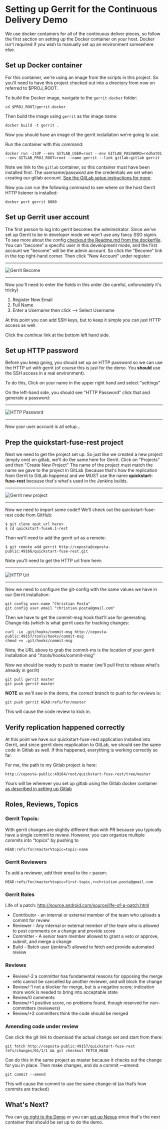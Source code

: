# Setting up Gerrit for the Continuous Delivery Demo
We use docker containers for all of the continuous deliver pieces, so follow the first section on setting up the
Docker container on your host. Docker isn't required if you wish to manually set up an environment somewhere else.

## Set up Docker container
For this container, we're using an image from the scripts in this project. So you'll need to have this project checked
out into a directory from now on referred to $PROJ_ROOT.

To build the Docker image, navigate to the `gerrit-docker` folder:

    cd $PROJ_ROOT/gerrit-docker
    
Then build the image using `gerrit` as the image name:

    docker build -t gerrit .
    
Now you should have an image of the gerrit installation we're going to use.

Run the container with this command:

    docker run -itdP --env GITLAB_USER=root --env GITLAB_PASSWORD=redhat01 --env GITLAB_PROJ_ROOT=root --name gerrit --link gitlab:gitlab gerrit
    
Note we link to the `gitlab` container, so this container must have been installed first. The username/password are
the credentials we set when creating our gitlab account. [See the GitLab setup instructions for more](set-up-gitlab.md).

Now you can run the following command to see where on the host Gerrit HTTP listener is installed:

    docker port gerrit 8080
    
    
## Set up Gerrit user account
The first person to log into gerrit becomes the administrator. Since we've set up Gerrit to be in developer mode we
won't use any fancy SSO signin. To see more about the config [checkout the Readme.md from the dockerfile](../gerrit-docker/Readme.md). You can "become" a specific user in this development mode, and the first account we
"become" will be the admin account. So click the "Become" link in the top right-hand corner. Then click
"New Account" under register:

---

![Gerrit Become](images/GerritBecome.png)

---

Now you'll need to enter the fields in this order (be careful, unforunately it's tricky)

1) Register New Email
2) Full Name
3) Enter a Username then click --> Select Username

At this point you can add SSH keys, but to keep it simple you can just HTTP access as well.

Click the _continue_ link at the bottom left hand side.

## Set up HTTP password
Before you keep going, you should set up an HTTP password so we can use the HTTP url with gerrit (of course this
is just for the demo. You __should__ use the SSH access in a real environment).

To do this, Click on your name in the upper right hand and select "settings"

On the left-hand side, you should see "HTTP Password" click that and generate a password:

---

![HTTP Password](images/GerritHttpPassword.png)

---

Now your user account is all setup...

## Prep the quickstart-fuse-rest project
Next we need to get the project set up. So just like we created a new project (empty one) on gitlab, we'll do the same
here for Gerrit. Click on "Projects" and then "Create New Project" The name of the project must match the name we
gave to the project in GitLab (because that's how the replication from Gerrit to GitLab happens) and we MUST use the name
__quickstart-fuse-rest__ because that's what's used in the Jenkins builds.

---

![Gerrit new project](images/GerritNewProject.png)

---

Now we need to import some code!! We'll check out the quickstart-fuse-rest code from GitHub:

    $ git clone <put url here>
    $ cd quickstart-fuse6.1-rest
    
Then we'll need to add the gerrit url as a remote:

    $ git remote add gerrit http://ceposta@ceposta-public:49166/quickstart-fuse-rest.git
    

Note you'll need to get the HTTP url from here:

---

![HTTP Url](images/GerritHttpAccess.png)

---

Now we need to configure the git-config with the same values we have in our Gerrit installation:

    git config user.name "Christian Posta"
    git config user.email "christian.posta@gmail.com"
    
Then we have to get the commit-msg hook that'll use for generating Change-Ids (which is what gerrit uses for tracking
changes:

    curl -Lo .git/hooks/commit-msg http://ceposta-public:49157/tools/hooks/commit-msg
    chmod +x .git/hooks/commit-msg
        
Note, the URL above to grab the commit-ms is the location of your gerrit installation and "/tools/hooks/commit-msg"

Now we should be ready to push to master (we'll pull first to rebase what's already in gerrit)

    git pull gerrit master
    git push gerrit master
    
__NOTE__ as we'll see in the demo, the correct branch to push to for reviews is:

    git push gerrit HEAD:refs/for/master
    
This will cause the code review to kick in.

## Verify replication happened correctly
At this point we have our quickstart-fuse-rest application installed into Gerrit, and since gerrit does repplication
to GitLab, we should see the same code in Gitlab as well. If this happened, everything is working correctly so far.

For me, the path to my Gitlab project is here:
    
    http://ceposta-public:49164/root/quickstart-fuse-rest/tree/master
    
Yours will be wherever you set up gitlab using the Gitlab docker container [as described in setting up Gitlab](set-up-gitlab.md)

## Roles, Reviews, Topics

### Gerrit Topcis:
With gerrit changes are slightly different than with PR because you typically have a single commit to review. However, you can organize multiple commits into “topics” by pushing to 
    
    HEAD:refs/for/master%topic=topic-name


### Gerrit Reviewers
To add a reviewer, add their email to the `r` param:

    HEAD:refs/for/master%topic=first-topic,r=christian.posta@gmail.com


### Gerrit Roles

Life of a patch: http://source.android.com/source/life-of-a-patch.html

* Contributor - an internal or external member of the team who uploads a commit for review
* Reviewer - Any internal or external member of the team who is allowed to post comments on a change and provide score
* Committer - A senior team member allowed to grant a veto or approve, submit, and merge a change
* Build - Batch user (jenkins?) allowed to fetch and provide automated review

### Reviews

* Review/-2 a committer has fundamental reasons for opposing the merge veto cannot be cancelled by another reviewer, and will block the change
* Review/-1 not a blocker for merge, but is a negative score; indication more work is needed to bring into acceptable state
* Review/0  comments
* Review/+1 positive score, no problems found, though reserved for non-committers (reviewers)
* Review/+2 committers think the code should be merged


### Amending code under review

Can click the git link to download the actual change set and start from there:

    git fetch http://ceposta-public:49157/quickstart-fuse-rest refs/changes/01/1/1 && git checkout FETCH_HEAD


Can do this in the same project as master because it checks out the change for you in place. Then make changes, and do a commit —amend:

    git commit --amend

This will cause the commit to use the same change-id (as that’s how commits are tracked)

## What's Next?
You can [go right to the Demo](demo.md) or you can [set up Nexus](set-up-nexus.md) since that's the next container
that should be set up to do the demo.